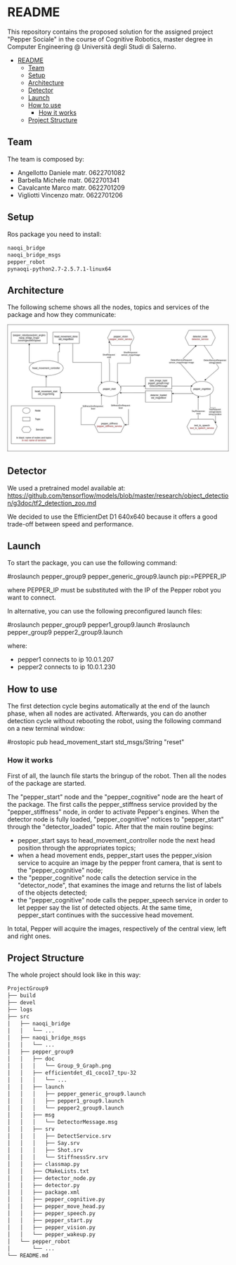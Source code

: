 # README

This repository contains the proposed solution for the assigned project "Pepper Sociale" in the course of Cognitive Robotics, master degree in Computer Engineering @ Università degli Studi di Salerno.

- [README](#readme)
  - [Team](#team)
  - [Setup](#setup)
  - [Architecture](#architecture)
  - [Detector](#detector)
  - [Launch](#launch)
  - [How to use](#how-to-use)
    - [How it works](#how-it-works)
  - [Project Structure](#project-structure)


## Team

The team is composed by:
- Angellotto Daniele matr. 0622701082
- Barbella Michele matr. 0622701341
- Cavalcante Marco matr. 0622701209
- Vigliotti Vincenzo matr. 0622701206

## Setup

Ros package you need to install:
```
naoqi_bridge
naoqi_bridge_msgs
pepper_robot
pynaoqi-python2.7-2.5.7.1-linux64
```

## Architecture
The following scheme shows all the nodes, topics and services of the package and how they communicate:

![Architecture](src/pepper_group9/doc/Group_9_Graph.jpg)

## Detector
We used a pretrained model available at:
https://github.com/tensorflow/models/blob/master/research/object_detection/g3doc/tf2_detection_zoo.md

We decided to use the EfficientDet D1 640x640 because it offers a good trade-off between speed and performance.

## Launch

To start the package, you can use the following command:

#roslaunch pepper_group9 pepper_generic_group9.launch pip:=PEPPER_IP

where PEPPER_IP must be substituted with the IP of the Pepper robot you want to connect.

In alternative, you can use the following preconfigured launch files:

#roslaunch pepper_group9 pepper1_group9.launch
#roslaunch pepper_group9 pepper2_group9.launch

where:
- pepper1 connects to ip 10.0.1.207
- pepper2 connects to ip 10.0.1.230

## How to use

The first detection cycle begins automatically at the end of the launch phase, when all nodes are activated. Afterwards, you can do another detection cycle without rebooting the robot, using the following command on a new terminal window:

#rostopic pub head_movement_start std_msgs/String "reset"

### How it works

First of all, the launch file starts the bringup of the robot. Then all the nodes of the package are started.

The "pepper_start" node and the "pepper_cognitive" node are the heart of the package. The first calls the pepper_stiffness service provided by the "pepper_stiffness" node, in order to activate Pepper's engines. When the detector node is fully loaded, "pepper_cognitive" notices to "pepper_start" through the "detector_loaded" topic. After that the main routine begins:
- pepper_start says to head_movement_controller node the next head position through the appropriates topics;
- when a head movement ends, pepper_start uses the pepper_vision service to acquire an image by the pepper front camera, that is sent to the "pepper_cognitive" node;
- the "pepper_cognitive" node calls the detection service in the "detector_node", that examines the image and returns the list of labels of the objects detected;
- the "pepper_cognitive" node calls the pepper_speech service in order to let pepper say the list of detected objects. At the same time, pepper_start continues with the successive head movement.

In total, Pepper will acquire the images, respectively of the central view, left and right ones. 

## Project Structure

The whole project should look like in this way:

```
ProjectGroup9
├── build
├── devel
├── logs
├── src
│   ├── naoqi_bridge
│   │   └── ...
│   ├── naoqi_bridge_msgs
│   │   └── ...
│   ├── pepper_group9
│   │   ├── doc
│   │   │   └── Group_9_Graph.png
│   │   ├── efficientdet_d1_coco17_tpu-32
│   │   │   └── ...
│   │   ├── launch
│   │   │   ├── pepper_generic_group9.launch
│   │   │   ├── pepper1_group9.launch
│   │   │   └── pepper2_group9.launch
│   │   ├── msg
│   │   │   └── DetectorMessage.msg
│   │   ├── srv
│   │   │   ├── DetectService.srv
│   │   │   ├── Say.srv
│   │   │   ├── Shot.srv
│   │   │   └── StiffnessSrv.srv
│   │   ├── classmap.py
│   │   ├── CMakeLists.txt
│   │   ├── detector_node.py
│   │   ├── detector.py
│   │   ├── package.xml
│   │   ├── pepper_cognitive.py
│   │   ├── pepper_move_head.py
│   │   ├── pepper_speech.py
│   │   ├── pepper_start.py
│   │   ├── pepper_vision.py
│   │   └── pepper_wakeup.py
│   └── pepper_robot
│       └── ...
└── README.md
```
